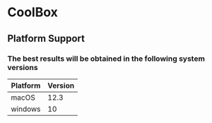 # CoolBox

## Platform Support

### The best results will be obtained in the following system versions

| Platform | Version |
|----------|---------|
| macOS    | 12.3    |
| windows  | 10      |
